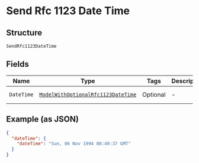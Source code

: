 
# Send Rfc 1123 Date Time

## Structure

`SendRfc1123DateTime`

## Fields

| Name | Type | Tags | Description | Getter | Setter |
|  --- | --- | --- | --- | --- | --- |
| `DateTime` | [`ModelWithOptionalRfc1123DateTime`](../../doc/models/model-with-optional-rfc-1123-date-time.md) | Optional | - | ModelWithOptionalRfc1123DateTime getDateTime() | setDateTime(ModelWithOptionalRfc1123DateTime dateTime) |

## Example (as JSON)

```json
{
  "dateTime": {
    "dateTime": "Sun, 06 Nov 1994 08:49:37 GMT"
  }
}
```

